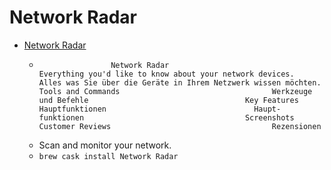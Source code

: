# Network Radar
- [Network Radar](https://www.witt-software.com/networkradar)
  -  					Network Radar				 					Everything you'd like to know about your network devices.				 					Alles was Sie über die Geräte in Ihrem Netzwerk wissen möchten.				 					Tools and Commands				 					Werkzeuge und Befehle				 					Key Features				 					Hauptfunktionen				 					Haupt-funktionen				 					Screenshots				 					Customer Reviews				 					Rezensionen				
  - Scan and monitor your network.
  - `brew cask install Network Radar`
